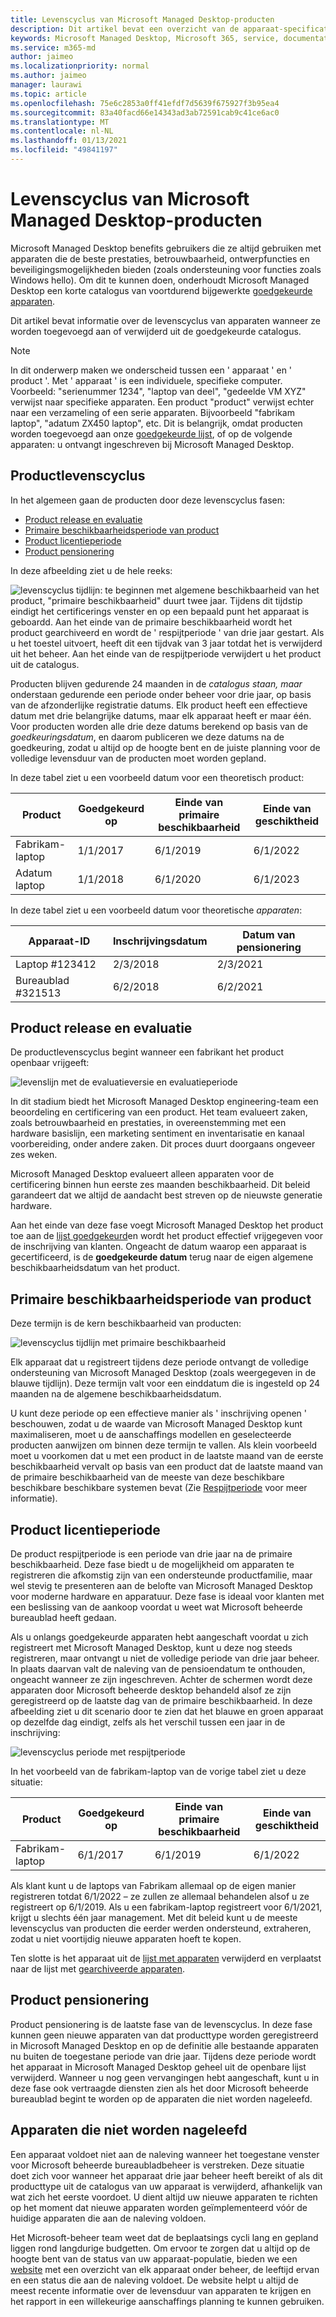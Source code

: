 ```yaml
---
title: Levenscyclus van Microsoft Managed Desktop-producten
description: Dit artikel bevat een overzicht van de apparaat-specificaties die worden gebruikt in Microsoft beheerde bureaubladversie.
keywords: Microsoft Managed Desktop, Microsoft 365, service, documentatie
ms.service: m365-md
author: jaimeo
ms.localizationpriority: normal
ms.author: jaimeo
manager: laurawi
ms.topic: article
ms.openlocfilehash: 75e6c2853a0ff41efdf7d5639f675927f3b95ea4
ms.sourcegitcommit: 83a40facd66e14343ad3ab72591cab9c41ce6ac0
ms.translationtype: MT
ms.contentlocale: nl-NL
ms.lasthandoff: 01/13/2021
ms.locfileid: "49841197"
---
```

# <a name="microsoft-managed-desktop-product-lifecycle"></a>Levenscyclus van Microsoft Managed Desktop-producten

Microsoft Managed Desktop benefits gebruikers die ze altijd gebruiken met apparaten die de beste prestaties, betrouwbaarheid, ontwerpfuncties en beveiligingsmogelijkheden bieden (zoals ondersteuning voor functies zoals Windows hello). Om dit te kunnen doen, onderhoudt Microsoft Managed Desktop een korte catalogus van voortdurend bijgewerkte [goedgekeurde apparaten](device-list.md). 
 
Dit artikel bevat informatie over de levenscyclus van apparaten wanneer ze worden toegevoegd aan of verwijderd uit de goedgekeurde catalogus. 

> [!NOTE]
> In dit onderwerp maken we onderscheid tussen een ' apparaat ' en ' product '. Met ' apparaat ' is een individuele, specifieke computer. Voorbeeld: "serienummer 1234", "laptop van deel", "gedeelde VM XYZ" verwijst naar specifieke apparaten. Een product "product" verwijst echter naar een verzameling of een serie apparaten. Bijvoorbeeld "fabrikam laptop", "adatum ZX450 laptop", etc. Dit is belangrijk, omdat producten worden toegevoegd aan onze [goedgekeurde lijst](device-list.md), of op de volgende apparaten: u ontvangt ingeschreven bij Microsoft Managed Desktop.

## <a name="product-lifecycle"></a>Productlevenscyclus

 In het algemeen gaan de producten door deze levenscyclus fasen:

- [Product release en evaluatie](#product-release-and-evaluation)
- [Primaire beschikbaarheidsperiode van product](#product-primary-availability-period)
- [Product licentieperiode](#product-grace-period)
- [Product pensionering](#product-retirement)


In deze afbeelding ziet u de hele reeks:

![levenscyclus tijdlijn: te beginnen met algemene beschikbaarheid van het product, "primaire beschikbaarheid" duurt twee jaar. Tijdens dit tijdstip eindigt het certificerings venster en op een bepaald punt het apparaat is geboardd. Aan het einde van de primaire beschikbaarheid wordt het product gearchiveerd en wordt de ' respijtperiode ' van drie jaar gestart. Als u het toestel uitvoert, heeft dit een tijdvak van 3 jaar totdat het is verwijderd uit het beheer. Aan het einde van de respijtperiode verwijdert u het product uit de catalogus.](../../media/non-dark1-edits.PNG)

Producten blijven gedurende 24 maanden in de <em>catalogus staan, maar</em> onderstaan gedurende een periode onder beheer voor drie jaar, op basis van de afzonderlijke registratie datums. Elk product heeft een effectieve datum met drie belangrijke datums, maar elk apparaat heeft er maar één. Voor producten worden alle drie deze datums berekend op basis van de <em>goedkeuringsdatum</em>, en daarom publiceren we deze datums na de goedkeuring, zodat u altijd op de hoogte bent en de juiste planning voor de volledige levensduur van de producten moet worden gepland.

In deze tabel ziet u een voorbeeld datum voor een theoretisch product:


|Product  |Goedgekeurd op  |Einde van primaire beschikbaarheid  |Einde van geschiktheid  |
|---------|---------|---------|---------|
|Fabrikam-laptop    | 1/1/2017 | 6/1/2019 | 6/1/2022 |
|Adatum laptop   | 1/1/2018 | 6/1/2020 | 6/1/2023  |

In deze tabel ziet u een voorbeeld datum voor theoretische *apparaten*:


|Apparaat-ID  |Inschrijvingsdatum  |Datum van pensionering  |
|---------|---------|---------|
|Laptop #123412     |  2/3/2018       |  2/3/2021       |
|Bureaublad #321513     | 6/2/2018        |  6/2/2021       |


## <a name="product-release-and-evaluation"></a>Product release en evaluatie

De productlevenscyclus begint wanneer een fabrikant het product openbaar vrijgeeft:

![levenslijn met de evaluatieversie en evaluatieperiode](../../media/non-dark3-edits.PNG)

In dit stadium biedt het Microsoft Managed Desktop engineering-team een beoordeling en certificering van een product. Het team evalueert zaken, zoals betrouwbaarheid en prestaties, in overeenstemming met een hardware basislijn, een marketing sentiment en inventarisatie en kanaal voorbereiding, onder andere zaken. Dit proces duurt doorgaans ongeveer zes weken.
  
Microsoft Managed Desktop evalueert alleen apparaten voor de certificering binnen hun eerste zes maanden beschikbaarheid. Dit beleid garandeert dat we altijd de aandacht best streven op de nieuwste generatie hardware.
 
Aan het einde van deze fase voegt Microsoft Managed Desktop het product toe aan de [lijst goedgekeurd](device-list.md)en wordt het product effectief vrijgegeven voor de inschrijving van klanten. Ongeacht de datum waarop een apparaat is gecertificeerd, is de **goedgekeurde datum** terug naar de eigen algemene beschikbaarheidsdatum van het product. 


## <a name="product-primary-availability-period"></a>Primaire beschikbaarheidsperiode van product

Deze termijn is de kern beschikbaarheid van producten:

![levenscyclus tijdlijn met primaire beschikbaarheid](../../media/non-dark4-edits.PNG)

Elk apparaat dat u registreert tijdens deze periode ontvangt de volledige ondersteuning van Microsoft Managed Desktop (zoals weergegeven in de blauwe tijdlijn). Deze termijn valt voor een einddatum die is ingesteld op 24 maanden na de algemene beschikbaarheidsdatum.

U kunt deze periode op een effectieve manier als ' inschrijving openen ' beschouwen, zodat u de waarde van Microsoft Managed Desktop kunt maximaliseren, moet u de aanschaffings modellen en geselecteerde producten aanwijzen om binnen deze termijn te vallen. Als klein voorbeeld moet u voorkomen dat u met een product in de laatste maand van de eerste beschikbaarheid vervalt op basis van een product dat de laatste maand van de primaire beschikbaarheid van de meeste van deze beschikbare beschikbare beschikbare systemen bevat (Zie [Respijtperiode](#product-grace-period) voor meer informatie).  

## <a name="product-grace-period"></a>Product licentieperiode

De product respijtperiode is een periode van drie jaar na de primaire beschikbaarheid. Deze fase biedt u de mogelijkheid om apparaten te registreren die afkomstig zijn van een ondersteunde productfamilie, maar wel stevig te presenteren aan de belofte van Microsoft Managed Desktop voor moderne hardware en apparatuur. Deze fase is ideaal voor klanten met een beslissing van de aankoop voordat u weet wat Microsoft beheerde bureaublad heeft gedaan. 

Als u onlangs goedgekeurde apparaten hebt aangeschaft voordat u zich registreert met Microsoft Managed Desktop, kunt u deze nog steeds registreren, maar ontvangt u niet de volledige periode van drie jaar beheer. In plaats daarvan valt de naleving van de pensioendatum te onthouden, ongeacht wanneer ze zijn ingeschreven. Achter de schermen wordt deze apparaten door Microsoft beheerde desktop behandeld alsof ze zijn geregistreerd op de laatste dag van de primaire beschikbaarheid. In deze afbeelding ziet u dit scenario door te zien dat het blauwe en groen apparaat op dezelfde dag eindigt, zelfs als het verschil tussen een jaar in de inschrijving:


![levenscyclus periode met respijtperiode](../../media/non-dark2-edits.PNG)

In het voorbeeld van de fabrikam-laptop van de vorige tabel ziet u deze situatie: 

|Product  |Goedgekeurd op  |Einde van primaire beschikbaarheid  |Einde van geschiktheid  |
|---------|---------|---------|---------|
|Fabrikam-laptop    | 6/1/2017 | 6/1/2019 | 6/1/2022 |

Als klant kunt u de laptops van Fabrikam allemaal op de eigen manier registreren totdat 6/1/2022 – ze zullen ze allemaal behandelen alsof u ze registreert op 6/1/2019. Als u een fabrikam-laptop registreert voor 6/1/2021, krijgt u slechts één jaar management. Met dit beleid kunt u de meeste levenscyclus van producten die eerder werden ondersteund, extraheren, zodat u niet voortijdig nieuwe apparaten hoeft te kopen. 

Ten slotte is het apparaat uit de [lijst met apparaten](device-list.md) verwijderd en verplaatst naar de lijst met [gearchiveerde apparaten](archived-device-list.md).


## <a name="product-retirement"></a>Product pensionering

Product pensionering is de laatste fase van de levenscyclus. In deze fase kunnen geen nieuwe apparaten van dat producttype worden geregistreerd in Microsoft Managed Desktop en op de definitie alle bestaande apparaten nu buiten de toegestane periode van drie jaar. Tijdens deze periode wordt het apparaat in Microsoft Managed Desktop geheel uit de openbare lijst verwijderd. Wanneer u nog geen vervangingen hebt aangeschaft, kunt u in deze fase ook vertraagde diensten zien als het door Microsoft beheerde bureaublad begint te worden op de apparaten die niet worden nageleefd. 

## <a name="devices-that-are-out-of-compliance"></a>Apparaten die niet worden nageleefd

Een apparaat voldoet niet aan de naleving wanneer het toegestane venster voor Microsoft beheerde bureaubladbeheer is verstreken. Deze situatie doet zich voor wanneer het apparaat drie jaar beheer heeft bereikt of als dit producttype uit de catalogus van uw apparaat is verwijderd, afhankelijk van wat zich het eerste voordoet. U dient altijd uw nieuwe apparaten te richten op het moment dat nieuwe apparaten worden geïmplementeerd vóór de huidige apparaten die aan de naleving voldoen.

Het Microsoft-beheer team weet dat de beplaatsings cycli lang en gepland liggen rond langdurige budgetten. Om ervoor te zorgen dat u altijd op de hoogte bent van de status van uw apparaat-populatie, bieden we een [website](https://aka.ms/mmdportal) met een overzicht van elk apparaat onder beheer, de leeftijd ervan en een status die aan de naleving voldoet. De website helpt u altijd de meest recente informatie over de levensduur van apparaten te krijgen en het rapport in een willekeurige aanschaffings planning te kunnen gebruiken. 








